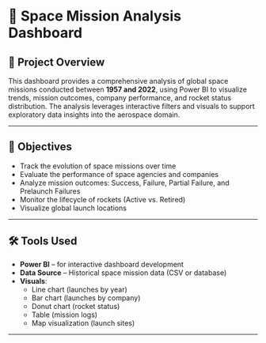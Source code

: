 # 🚀 Space Mission Analysis Dashboard

## 📘 Project Overview

This dashboard provides a comprehensive analysis of global space missions conducted between **1957 and 2022**, using Power BI to visualize trends, mission outcomes, company performance, and rocket status distribution. The analysis leverages interactive filters and visuals to support exploratory data insights into the aerospace domain.

---

## 🎯 Objectives

- Track the evolution of space missions over time  
- Evaluate the performance of space agencies and companies  
- Analyze mission outcomes: Success, Failure, Partial Failure, and Prelaunch Failures  
- Monitor the lifecycle of rockets (Active vs. Retired)  
- Visualize global launch locations

---

## 🛠️ Tools Used

- **Power BI** – for interactive dashboard development  
- **Data Source** – Historical space mission data (CSV or database)  
- **Visuals**:
  - Line chart (launches by year)
  - Bar chart (launches by company)
  - Donut chart (rocket status)
  - Table (mission logs)
  - Map visualization (launch sites)

---
